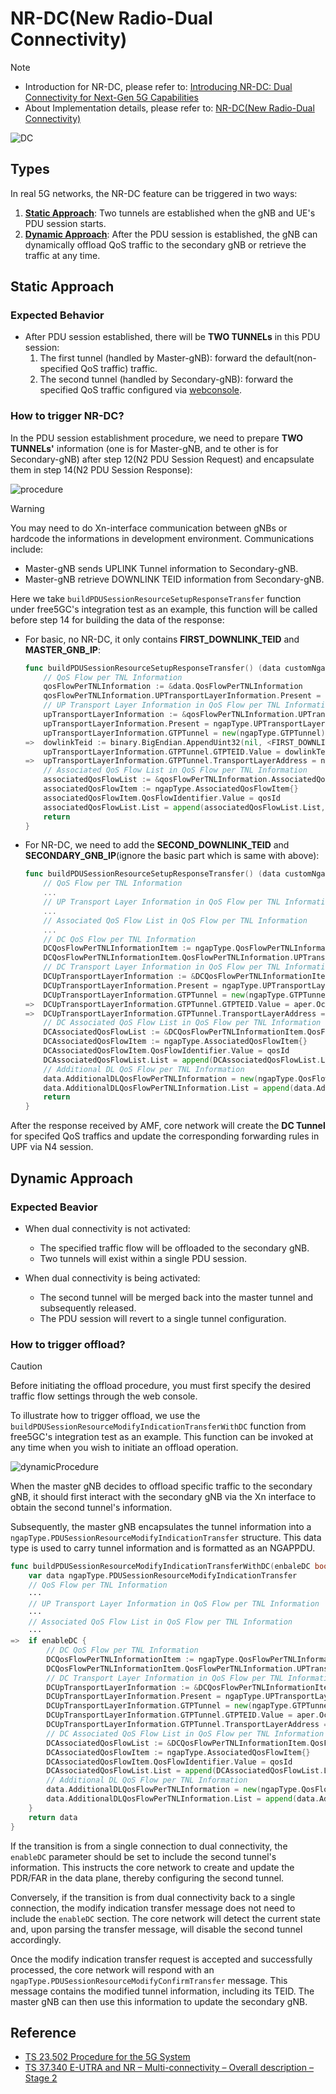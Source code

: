 # NR-DC(New Radio-Dual Connectivity)

> [!Note]
>
> - Introduction for NR-DC, please refer to: [Introducing NR-DC: Dual Connectivity for Next-Gen 5G Capabilities](https://free5gc.org/blog/20250219/20250219/)
> - About Implementation details, please refer to: [NR-DC(New Radio-Dual Connectivity)](https://free5gc.org/doc/NR-DC/nr-dc/)

![DC](./NR-DC/DC.png)

## Types

In real 5G networks, the NR-DC feature can be triggered in two ways:

1. [**Static Approach**](#static-approach): Two tunnels are established when the gNB and UE's PDU session starts.
2. [**Dynamic Approach**](#dynamic-approach): After the PDU session is established, the gNB can dynamically offload QoS traffic to the secondary gNB or retrieve the traffic at any time.

## Static Approach

### Expected Behavior

- After PDU session established, there will be **TWO TUNNELs** in this PDU session:
    1. The first tunnel (handled by Master-gNB): forward the default(non-specified QoS traffic) traffic.
    2. The second tunnel (handled by Secondary-gNB): forward the specified QoS traffic configured via [webconsole](https://free5gc.org/guide/Webconsole/Create-Subscriber-via-webconsole/).

### How to trigger NR-DC?

In the PDU session establishment procedure, we need to prepare **TWO TUNNELs'** information (one is for Master-gNB, and te other is for Secondary-gNB) after step 12(N2 PDU Session Request) and encapsulate them in step 14(N2 PDU Session Response):

![procedure](./NR-DC/PDUSessionEstablishmentProcedure.png)

> [!Warning]
> You may need to do Xn-interface communication between gNBs or hardcode the informations in development environment.
> Communications include:
>
> - Master-gNB sends UPLINK Tunnel information to Secondary-gNB.
> - Master-gNB retrieve DOWNLINK TEID information from Secondary-gNB.

Here we take `buildPDUSessionResourceSetupResponseTransfer` function under free5GC's integration test as an example, this function will be called before step 14 for building the data of the response:

- For basic, no NR-DC, it only contains **FIRST_DOWNLINK_TEID** and **MASTER_GNB_IP**:

    ```go
    func buildPDUSessionResourceSetupResponseTransfer() (data customNgapType.PDUSessionResourceSetupResponseTransfer) {
        // QoS Flow per TNL Information
        qosFlowPerTNLInformation := &data.QosFlowPerTNLInformation
        qosFlowPerTNLInformation.UPTransportLayerInformation.Present = ngapType.UPTransportLayerInformationPresentGTPTunnel
        // UP Transport Layer Information in QoS Flow per TNL Information
        upTransportLayerInformation := &qosFlowPerTNLInformation.UPTransportLayerInformation
        upTransportLayerInformation.Present = ngapType.UPTransportLayerInformationPresentGTPTunnel
        upTransportLayerInformation.GTPTunnel = new(ngapType.GTPTunnel)
    =>  dowlinkTeid := binary.BigEndian.AppendUint32(nil, <FIRST_DOWNLINK_TEID>)
        upTransportLayerInformation.GTPTunnel.GTPTEID.Value = dowlinkTeid
    =>  upTransportLayerInformation.GTPTunnel.TransportLayerAddress = ngapConvert.IPAddressToNgap(<MASTER_GNB_IP>, "")
        // Associated QoS Flow List in QoS Flow per TNL Information
        associatedQosFlowList := &qosFlowPerTNLInformation.AssociatedQosFlowList
        associatedQosFlowItem := ngapType.AssociatedQosFlowItem{}
        associatedQosFlowItem.QosFlowIdentifier.Value = qosId
        associatedQosFlowList.List = append(associatedQosFlowList.List, associatedQosFlowItem)
        return
    }
    ```

- For NR-DC, we need to add the **SECOND_DOWNLINK_TEID** and **SECONDARY_GNB_IP**(ignore the basic part which is same with above):

    ```go
    func buildPDUSessionResourceSetupResponseTransfer() (data customNgapType.PDUSessionResourceSetupResponseTransfer) {
        // QoS Flow per TNL Information
        ...
        // UP Transport Layer Information in QoS Flow per TNL Information
        ...
        // Associated QoS Flow List in QoS Flow per TNL Information
        ...
        // DC QoS Flow per TNL Information
        DCQosFlowPerTNLInformationItem := ngapType.QosFlowPerTNLInformationItem{}
        DCQosFlowPerTNLInformationItem.QosFlowPerTNLInformation.UPTransportLayerInformation.Present = ngapType.UPTransportLayerInformationPresentGTPTunnel
        // DC Transport Layer Information in QoS Flow per TNL Information
        DCUpTransportLayerInformation := &DCQosFlowPerTNLInformationItem.QosFlowPerTNLInformation.UPTransportLayerInformation
        DCUpTransportLayerInformation.Present = ngapType.UPTransportLayerInformationPresentGTPTunnel
        DCUpTransportLayerInformation.GTPTunnel = new(ngapType.GTPTunnel)
    =>  DCUpTransportLayerInformation.GTPTunnel.GTPTEID.Value = aper.OctetString(<SECOND_DOWNLINK_TEID>)
    =>  DCUpTransportLayerInformation.GTPTunnel.TransportLayerAddress = ngapConvert.IPAddressToNgap(<SECONDARY_GNB_IP>, "")
        // DC Associated QoS Flow List in QoS Flow per TNL Information
        DCAssociatedQosFlowList := &DCQosFlowPerTNLInformationItem.QosFlowPerTNLInformation.AssociatedQosFlowList
        DCAssociatedQosFlowItem := ngapType.AssociatedQosFlowItem{}
        DCAssociatedQosFlowItem.QosFlowIdentifier.Value = qosId
        DCAssociatedQosFlowList.List = append(DCAssociatedQosFlowList.List, DCAssociatedQosFlowItem)
        // Additional DL QoS Flow per TNL Information
        data.AdditionalDLQosFlowPerTNLInformation = new(ngapType.QosFlowPerTNLInformationList)
        data.AdditionalDLQosFlowPerTNLInformation.List = append(data.AdditionalDLQosFlowPerTNLInformation.List, DCQosFlowPerTNLInformationItem)
        return
    }
    ```

After the response received by AMF, core network will create the **DC Tunnel** for specifed QoS traffics and update the corresponding forwarding rules in UPF via N4 session.

## Dynamic Approach

### Expected Beavior

- When dual connectivity is not activated:

    - The specified traffic flow will be offloaded to the secondary gNB.
    - Two tunnels will exist within a single PDU session.

- When dual connectivity is being activated:

    - The second tunnel will be merged back into the master tunnel and subsequently released.
    - The PDU session will revert to a single tunnel configuration.

### How to trigger offload?

> [!Caution]
> Before initiating the offload procedure, you must first specify the desired traffic flow settings through the web console.

To illustrate how to trigger offload, we use the `buildPDUSessionResourceModifyIndicationTransferWithDC` function from free5GC's integration test as an example. This function can be invoked at any time when you wish to initiate an offload operation.

![dynamicProcedure](./NR-DC/dynamicProcedure.png)

When the master gNB decides to offload specific traffic to the secondary gNB, it should first interact with the secondary gNB via the Xn interface to obtain the second tunnel's information.

Subsequently, the master gNB encapsulates the tunnel information into a `ngapType.PDUSessionResourceModifyIndicationTransfer` structure. This data type is used to carry tunnel information and is formatted as an NGAPPDU.

```go
func buildPDUSessionResourceModifyIndicationTransferWithDC(enbaleDC bool) ngapType.PDUSessionResourceModifyIndicationTransfer {
    var data ngapType.PDUSessionResourceModifyIndicationTransfer
    // QoS Flow per TNL Information
    ···
    // UP Transport Layer Information in QoS Flow per TNL Information
    ···
    // Associated QoS Flow List in QoS Flow per TNL Information
    ···
=>  if enableDC {
        // DC QoS Flow per TNL Information
        DCQosFlowPerTNLInformationItem := ngapType.QosFlowPerTNLInformationItem{}
        DCQosFlowPerTNLInformationItem.QosFlowPerTNLInformation.UPTransportLayerInformation.Present = ngapType.UPTransportLayerInformationPresentGTPTunnel
        // DC Transport Layer Information in QoS Flow per TNL Information
        DCUpTransportLayerInformation := &DCQosFlowPerTNLInformationItem.QosFlowPerTNLInformation.UPTransportLayerInformation
        DCUpTransportLayerInformation.Present = ngapType.UPTransportLayerInformationPresentGTPTunnel
        DCUpTransportLayerInformation.GTPTunnel = new(ngapType.GTPTunnel)
        DCUpTransportLayerInformation.GTPTunnel.GTPTEID.Value = aper.OctetString(<SECOND_DOWNLINK_TEID>)
        DCUpTransportLayerInformation.GTPTunnel.TransportLayerAddress = ngapConvert.IPAddressToNgap(<SECONDARY_GNB_IP>, "")
        // DC Associated QoS Flow List in QoS Flow per TNL Information
        DCAssociatedQosFlowList := &DCQosFlowPerTNLInformationItem.QosFlowPerTNLInformation.AssociatedQosFlowList
        DCAssociatedQosFlowItem := ngapType.AssociatedQosFlowItem{}
        DCAssociatedQosFlowItem.QosFlowIdentifier.Value = qosId
        DCAssociatedQosFlowList.List = append(DCAssociatedQosFlowList.List, DCAssociatedQosFlowItem)
        // Additional DL QoS Flow per TNL Information
        data.AdditionalDLQosFlowPerTNLInformation = new(ngapType.QosFlowPerTNLInformationList)
        data.AdditionalDLQosFlowPerTNLInformation.List = append(data.AdditionalDLQosFlowPerTNLInformation.List, DCQosFlowPerTNLInformationItem)
    }
    return data
}
```

If the transition is from a single connection to dual connectivity, the `enableDC` parameter should be set to include the second tunnel's information. This instructs the core network to create and update the PDR/FAR in the data plane, thereby configuring the second tunnel.

Conversely, if the transition is from dual connectivity back to a single connection, the modify indication transfer message does not need to include the `enableDC` section. The core network will detect the current state and, upon parsing the transfer message, will disable the second tunnel accordingly.

Once the modify indication transfer request is accepted and successfully processed, the core network will respond with an `ngapType.PDUSessionResourceModifyConfirmTransfer` message. This message contains the modified tunnel information, including its TEID. The master gNB can then use this information to update the secondary gNB.

## Reference

- [TS 23.502 Procedure for the 5G System](https://www.tech-invite.com/3m23/tinv-3gpp-23-502.html)
- [TS 37.340 E-UTRA and NR – Multi-connectivity – Overall description – Stage 2](https://www.tech-invite.com/3m37/tinv-3gpp-37-340.html)
